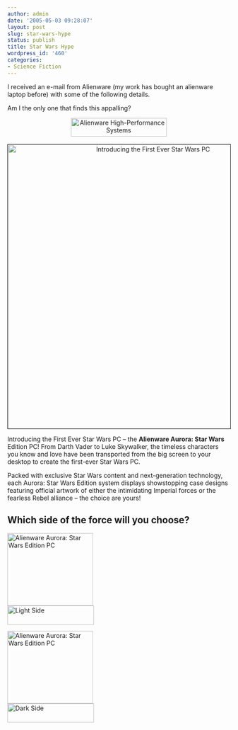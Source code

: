 ```yaml
---
author: admin
date: '2005-05-03 09:28:07'
layout: post
slug: star-wars-hype
status: publish
title: Star Wars Hype
wordpress_id: '460'
categories:
- Science Fiction
---
```

<P>I received an e-mail from Alienware (my work has bought an alienware laptop before) with some of the following details.</P>
<P>Am I the only one that finds this appalling?</P>
<P align=center><IMG height=42 alt="Alienware High-Performance Systems" src="http://image.alienware.com/images/newsletter_images/us_0904/template/aw_logo.gif" width=217 border=0><br><br><IMG alt="Introducing the First Ever Star Wars PC" src="http://image.alienware.com/Images/newsletter_images/us_0405_starwars/starwars_eye.jpg" width=642 border=1></P>
<P>Introducing the First Ever Star Wars PC – the <B>Alienware Aurora: </B><B>Star Wars</I></B> Edition PC!</B> From Darth Vader to Luke Skywalker, the timeless characters you know and love have been transported from the big screen to your desktop to create the first-ever Star Wars PC.</P>
<P>Packed with exclusive Star Wars content and next-generation technology, each Aurora: Star Wars Edition system displays showstopping case designs featuring official artwork of either the intimidating Imperial forces or the fearless Rebel alliance – the choice are yours! </P>
<H2>Which side of the force will you choose?</H2>
<P><IMG height=164 alt="Alienware Aurora: Star Wars Edition PC" src="http://image.alienware.com/Images/newsletter_images/us_0405_starwars/light_system.jpg" width=194 border=0><BR><IMG  height=43 alt="Light Side" src="http://image.alienware.com/Images/newsletter_images/us_0405_starwars/but_lightside.jpg" width=196 border=0</P>
<P><IMG height=164 alt="Alienware Aurora: Star Wars Edition PC" src="http://image.alienware.com/Images/newsletter_images/us_0405_starwars/dark_system.jpg" width=194 border=0><BR><IMG  height=43 alt="Dark Side" src="http://image.alienware.com/Images/newsletter_images/us_0405_starwars/but_darkside.jpg" width=196 border=0></P>
